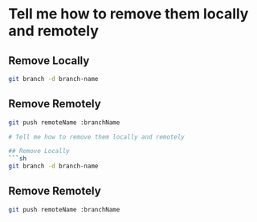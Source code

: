 # Tell me how to remove them locally and remotely

## Remove Locally
```sh
git branch -d branch-name
```

## Remove Remotely
```sh
git push remoteName :branchName

# Tell me how to remove them locally and remotely

## Remove Locally
```sh
git branch -d branch-name
```

## Remove Remotely
```sh
git push remoteName :branchName
